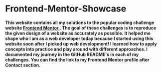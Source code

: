 # Frontend-Mentor-Showcase

**This website contains all my solutions to the popular coding challenge website <a href="https://www.frontendmentor.io/" target="_blank">Frontend Mentor
                      </a>.
The goal of these challenges is to reproduce the given design of a website as accurately as possible. It helped me shape who I am as a web developer today because I started using this website soon after I picked up web development!
I learned how to apply concepts into practice and play around with different approaches. I documented my journey in the GitHub README's in each of my challenges. You can find the link to my Frontend Mentor profile after Contact section.**
